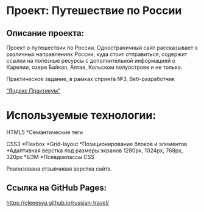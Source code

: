 # Проект: Путешествие по России

## Описание проекта:
Проект о путешествии по России. 
Одностраничный сайт рассказывает о различных направлениях России, куда стоит отправиться, содержит ссылки на полезные ресурсы с дополнительной информацией о Карелии, озере Байкал, Алтае, Кольском полуострове и не только.

Практическое задание, в рамках спринта №3, Веб-разработчик  

["Яндекс Практикум"](https://practicum.yandex.ru/)  

# Используемые технологии:

 HTML5
 *Семантические теги
 
 CSS3
 *Flexbox
 *Grid-layout
 *Позиционирование блоков и элементов
 *Адаптивная верстка под размеры экранов 1280px, 1024px, 768px, 320px
 *БЭМ
 *Псевдоклассы CSS
 


Реализована отзывчивая верстка сайта.

## Ссылка на GitHub Pages:

https://oleeesya.github.io/russian-travel/


